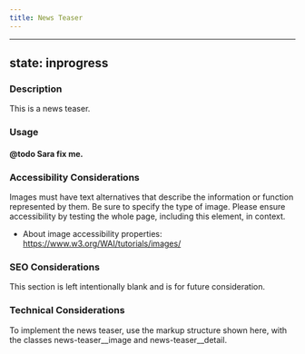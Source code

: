 ```yaml
---
title: News Teaser
---
```


---
state: inprogress
---

### Description
This is a news teaser.

### Usage
#### @todo Sara fix me.

### Accessibility Considerations
Images must have text alternatives that describe the information or function represented by them. Be sure to specify the type of image. Please ensure accessibility by testing the whole page, including this element, in context.

* About image accessibility properties: https://www.w3.org/WAI/tutorials/images/

### SEO Considerations
This section is left intentionally blank and is for future consideration.

### Technical Considerations
To implement the news teaser, use the markup structure shown here, with the classes news-teaser__image and news-teaser__detail.
